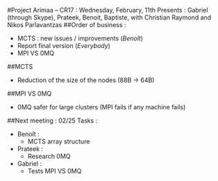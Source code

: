 ﻿#Project Arimaa – CR17 : Wednesday, February, 11th
Presents : Gabriel (through Skype), Prateek, Benoit, Baptiste, with Christian Raymond and Nikos Parlavantzas
##Order of business :
- MCTS : new issues / improvements (*Benoît*)
- Report final version (*Everybody*)
- MPI VS 0MQ

##MCTS
- Reduction of the size of the nodes (88B -> 64B)

##MPI VS 0MQ
- 0MQ safer for large clusters (MPI fails if any machine fails)

##Next meeting : 02/25
Tasks :
- Benoît :
  * MCTS array structure
- Prateek :
  * Research 0MQ
- Gabriel :
  * Tests MPI VS 0MQ
